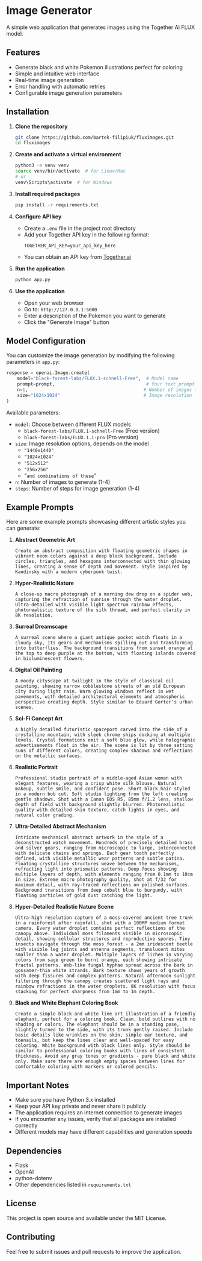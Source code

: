# Image Generator

A simple web application that generates images using the Together AI FLUX model.

## Features
- Generate black and white Pokemon illustrations perfect for coloring
- Simple and intuitive web interface
- Real-time image generation
- Error handling with automatic retries
- Configurable image generation parameters

## Installation

1. **Clone the repository**
   ```bash
   git clone https://github.com/bartek-filipiuk/fluximages.git
   cd fluximages
   ```

2. **Create and activate a virtual environment**
   ```bash
   python3 -m venv venv
   source venv/bin/activate  # for Linux/Mac
   # or
   venv\Scripts\activate  # for Windows
   ```

3. **Install required packages**
   ```bash
   pip install -r requirements.txt
   ```

4. **Configure API key**
   - Create a `.env` file in the project root directory
   - Add your Together API key in the following format:
     ```
     TOGETHER_API_KEY=your_api_key_here
     ```
   - You can obtain an API key from [Together.ai](https://together.ai)

5. **Run the application**
   ```bash
   python app.py
   ```

6. **Use the application**
   - Open your web browser
   - Go to: `http://127.0.0.1:5000`
   - Enter a description of the Pokemon you want to generate
   - Click the "Generate Image" button

## Model Configuration

You can customize the image generation by modifying the following parameters in `app.py`:

```python
response = openai.Image.create(
    model="black-forest-labs/FLUX.1-schnell-Free",  # Model name
    prompt=prompt,                                  # Your text prompt
    n=1,                                           # Number of images to generate
    size="1024x1024"                               # Image resolution
)
```

Available parameters:
- `model`: Choose between different FLUX models
  - `black-forest-labs/FLUX.1-schnell-Free` (Free version)
  - `black-forest-labs/FLUX.1.1-pro` (Pro version)
- `size`: Image resolution options, depends on the model
  - `"1440x1440"`
  - `"1024x1024"`
  - `"512x512"`
  - `"256x256"`
  - "`and combinations of these`"
- `n`: Number of images to generate (1-4)
- `steps`: Number of steps for image generation (1-4)

## Example Prompts

Here are some example prompts showcasing different artistic styles you can generate:

1. **Abstract Geometric Art**
   ```
   Create an abstract composition with floating geometric shapes in vibrant neon colors against a deep black background. Include circles, triangles, and hexagons interconnected with thin glowing lines, creating a sense of depth and movement. Style inspired by Kandinsky with a modern cyberpunk twist.
   ```

2. **Hyper-Realistic Nature**
   ```
   A close-up macro photograph of a morning dew drop on a spider web, capturing the refraction of sunrise through the water droplet. Ultra-detailed with visible light spectrum rainbow effects, photorealistic texture of the silk thread, and perfect clarity in 8K resolution.
   ```

3. **Surreal Dreamscape**
   ```
   A surreal scene where a giant antique pocket watch floats in a cloudy sky, its gears and mechanisms spilling out and transforming into butterflies. The background transitions from sunset orange at the top to deep purple at the bottom, with floating islands covered in bioluminescent flowers.
   ```

4. **Digital Oil Painting**
   ```
   A moody cityscape at twilight in the style of classical oil painting, showing narrow cobblestone streets of an old European city during light rain. Warm glowing windows reflect in wet pavements, with detailed architectural elements and atmospheric perspective creating depth. Style similar to Eduard Gorter's urban scenes.
   ```

5. **Sci-Fi Concept Art**
   ```
   A highly detailed futuristic spaceport carved into the side of a crystalline mountain, with sleek chrome ships docking at multiple levels. Crystal formations emit a soft blue glow, while holographic advertisements float in the air. The scene is lit by three setting suns of different colors, creating complex shadows and reflections on the metallic surfaces.
   ```

6. **Realistic Portrait**
   ```
   Professional studio portrait of a middle-aged Asian woman with elegant features, wearing a crisp white silk blouse. Natural makeup, subtle smile, and confident pose. Short black hair styled in a modern bob cut. Soft studio lighting from the left creating gentle shadows. Shot with a Canon EOS R5, 85mm f/1.2 lens, shallow depth of field with background slightly blurred. Photorealistic quality with detailed skin texture, catch lights in eyes, and natural color grading.
   ```

7. **Ultra-Detailed Abstract Mechanism**
   ```
   Intricate mechanical abstract artwork in the style of a deconstructed watch movement. Hundreds of precisely detailed brass and silver gears, ranging from microscopic to large, interconnected with delicate chains and springs. Each gear tooth perfectly defined, with visible metallic wear patterns and subtle patina. Floating crystalline structures weave between the mechanisms, refracting light into prismatic patterns. Deep focus showing multiple layers of depth, with elements ranging from 0.1mm to 10cm in size. Extreme macro photography quality, shot at f/32 for maximum detail, with ray-traced reflections on polished surfaces. Background transitions from deep cobalt blue to burgundy, with floating particles of gold dust catching the light.
   ```

8. **Hyper-Detailed Realistic Nature Scene**
   ```
   Ultra-high resolution capture of a moss-covered ancient tree trunk in a rainforest after rainfall, shot with a 100MP medium format camera. Every water droplet contains perfect reflections of the canopy above. Individual moss filaments visible in microscopic detail, showing cellular structures and reproductive spores. Tiny insects navigate through the moss forest - a 2mm iridescent beetle with visible leg joints and antenna segments, translucent mites smaller than a water droplet. Multiple layers of lichen in varying colors from sage green to burnt orange, each showing intricate fractal patterns. Web-like fungal hyphae spread across the bark in gossamer-thin white strands. Bark texture shows years of growth with deep fissures and complex patterns. Natural afternoon sunlight filtering through the canopy creates scattered light rays and rainbow refractions in the water droplets. 8K resolution with focus stacking for perfect sharpness from 1mm to 1m depth.
   ```

9. **Black and White Elephant Coloring Book**
   ```
   Create a simple black and white line art illustration of a friendly elephant, perfect for a coloring book. Clean, bold outlines with no shading or colors. The elephant should be in a standing pose, slightly turned to the side, with its trunk gently raised. Include basic details like wrinkles on the skin, simple ear texture, and toenails, but keep the lines clear and well-spaced for easy coloring. White background with black lines only. Style should be similar to professional coloring books with lines of consistent thickness. Avoid any gray tones or gradients - pure black and white only. Make sure there are enough empty spaces between lines for comfortable coloring with markers or colored pencils.
   ```

## Important Notes
- Make sure you have Python 3.x installed
- Keep your API key private and never share it publicly
- The application requires an internet connection to generate images
- If you encounter any issues, verify that all packages are installed correctly
- Different models may have different capabilities and generation speeds

## Dependencies
- Flask
- OpenAI
- python-dotenv
- Other dependencies listed in `requirements.txt`

## License
This project is open source and available under the MIT License.

## Contributing
Feel free to submit issues and pull requests to improve the application. 